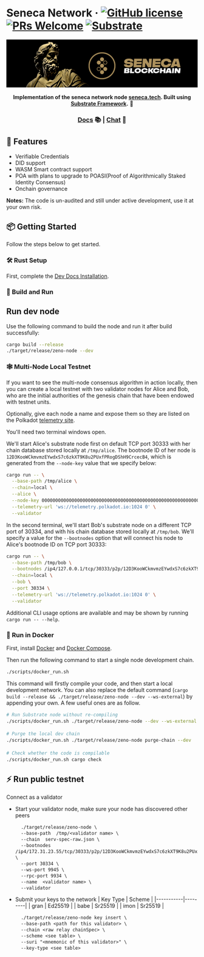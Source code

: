 # Seneca Network &middot; [![GitHub license](https://img.shields.io/badge/license-GPL3%2FApache2-blue)](#LICENSE) [![PRs Welcome](https://img.shields.io/badge/PRs-welcome-brightgreen.svg)](docs/CONTRIBUTING.adoc) [![Substrate](https://img.shields.io/badge/v.4-Substrate-blue)](https://joinserv.com/)
<div align="center">
  <p align="center">
    <img src="/docs/media/seneca-bg.png">
  </p>
  <strong>Implementation of the seneca network node <a href="https://seneca.tech">seneca.tech</a>. Built using <a href="https://github.com/paritytech/substrate">Substrate Framework</a>.</strong> 🚀

  <h3>
    <a href="https://docs.substrate.io">Docs</a> 📚
    <span> | </span>
    <a href="https://discord.gg/H8AZxzh7sx">Chat</a> 💬
  </h3>

</div>

## 🚴 Features

* Verifiable Credentials
* DID support
* WASM Smart contract support
* POA with plans to upgrade to POASI(Proof of Algorithmically Staked Identity Consensus)
* Onchain governance

**Notes:** The code is un-audited and still under active development, use it at your own risk.

## 📦 Getting Started

Follow the steps below to get started.

### 🛠️ Rust Setup

First, complete the [Dev Docs Installation](https://docs.substrate.io/install/).

### 🏃 Build and Run

## Run dev node

Use the following command to build the node and run it after build successfully:

```sh
cargo build --release
./target/release/zeno-node --dev
```

### 🕸️ Multi-Node Local Testnet

If you want to see the multi-node consensus algorithm in action locally, then you can create a local testnet with two validator nodes for Alice and Bob, who are the initial authorities of the genesis chain that have been endowed with testnet units.

Optionally, give each node a name and expose them so they are listed on the Polkadot [telemetry site](https://telemetry.polkadot.io/#/Local%20Testnet).

You'll need two terminal windows open.

We'll start Alice's substrate node first on default TCP port 30333 with her chain database stored locally at `/tmp/alice`. The bootnode ID of her node is `12D3KooWCkmvmzEYwdxS7c6zkXT9K8u2PUxfPRogDShH9CrcecB4`, which is generated from the `--node-key` value that we specify below:

```bash
cargo run -- \
  --base-path /tmp/alice \
  --chain=local \
  --alice \
  --node-key 0000000000000000000000000000000000000000000000000000000000000001 \
  --telemetry-url 'ws://telemetry.polkadot.io:1024 0' \
  --validator
```

In the second terminal, we'll start Bob's substrate node on a different TCP port of 30334, and with his chain database stored locally at `/tmp/bob`. We'll specify a value for the `--bootnodes` option that will connect his node to Alice's bootnode ID on TCP port 30333:

```bash
cargo run -- \
  --base-path /tmp/bob \
  --bootnodes /ip4/127.0.0.1/tcp/30333/p2p/12D3KooWCkmvmzEYwdxS7c6zkXT9K8u2PUxfPRogDShH9CrcecB4 \
  --chain=local \
  --bob \
  --port 30334 \
  --telemetry-url 'ws://telemetry.polkadot.io:1024 0' \
  --validator
```

Additional CLI usage options are available and may be shown by running `cargo run -- --help`.

### 🐳 Run in Docker

First, install [Docker](https://docs.docker.com/get-docker/) and [Docker Compose](https://docs.docker.com/compose/install/).

Then run the following command to start a single node development chain.

```bash
./scripts/docker_run.sh
```

This command will firstly compile your code, and then start a local development network. You can also replace the default command (`cargo build --release && ./target/release/zeno-node --dev --ws-external`) by appending your own. A few useful ones are as follow.

```bash
# Run Substrate node without re-compiling
./scripts/docker_run.sh ./target/release/zeno-node --dev --ws-external

# Purge the local dev chain
./scripts/docker_run.sh ./target/release/zeno-node purge-chain --dev

# Check whether the code is compilable
./scripts/docker_run.sh cargo check
```

## ⚡ Run public testnet
Connect as a validator
* Start your validator node, make sure your node has discovered other peers
  ```shell
    ./target/release/zeno-node \
    --base-path  /tmp/<validator name> \
    --chain  serv-spec-raw.json \
    --bootnodes  /ip4/172.31.23.55/tcp/30333/p2p/12D3KooWCkmvmzEYwdxS7c6zkXT9K8u2PUxfPRogDShH9CrcecB4 \
    --port 30334 \
    --ws-port 9945 \
    --rpc-port 9934 \
    --name  <validator name> \
    --validator
  ```
* Submit your keys to the network
  | Key Type  | Scheme  |
  |-----------|---------|
  | gran      | Ed25519 |
  | babe      | Sr25519 |
  | imon      | Sr25519 |
  ```
    ./target/release/zeno-node key insert \
    --base-path <path for this validator> \
    --chain <raw relay chainSpec> \
    --scheme <see table> \
    --suri "<mnemonic of this validator>" \
    --key-type <see table>
  ```